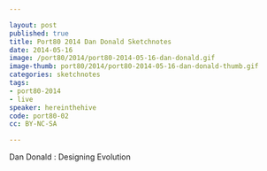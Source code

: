 ```yaml
---

layout: post
published: true
title: Port80 2014 Dan Donald Sketchnotes
date: 2014-05-16
image: /port80/2014/port80-2014-05-16-dan-donald.gif
image-thumb: port80/2014/port80-2014-05-16-dan-donald-thumb.gif
categories: sketchnotes
tags:
- port80-2014
- live
speaker: hereinthehive
code: port80-02
cc: BY-NC-SA

---
```


Dan Donald : Designing Evolution
